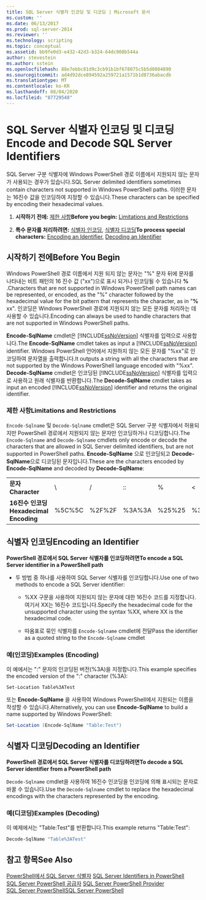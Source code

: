 ```yaml
---
title: SQL Server 식별자 인코딩 및 디코딩 | Microsoft 문서
ms.custom: ''
ms.date: 06/13/2017
ms.prod: sql-server-2014
ms.reviewer: ''
ms.technology: scripting
ms.topic: conceptual
ms.assetid: bb9fe0d3-e432-42d3-b324-64dc908b544a
author: stevestein
ms.author: sstein
ms.openlocfilehash: 88e7ebbc81d9c3cb91b1bf678075c5b5d0884890
ms.sourcegitcommit: ad4d92dce894592a259721a1571b1d8736abacdb
ms.translationtype: MT
ms.contentlocale: ko-KR
ms.lasthandoff: 08/04/2020
ms.locfileid: "87729548"
---
```

# <a name="encode-and-decode-sql-server-identifiers"></a><span data-ttu-id="680fe-102">SQL Server 식별자 인코딩 및 디코딩</span><span class="sxs-lookup"><span data-stu-id="680fe-102">Encode and Decode SQL Server Identifiers</span></span>
  <span data-ttu-id="680fe-103">SQL Server 구분 식별자에 Windows PowerShell 경로 이름에서 지원되지 않는 문자가 사용되는 경우가 있습니다.</span><span class="sxs-lookup"><span data-stu-id="680fe-103">SQL Server delimited identifiers sometimes contain characters not supported in Windows PowerShell paths.</span></span> <span data-ttu-id="680fe-104">이러한 문자는 16진수 값을 인코딩하여 지정할 수 있습니다.</span><span class="sxs-lookup"><span data-stu-id="680fe-104">These characters can be specified by encoding their hexadecimal values.</span></span>  
  
1.  <span data-ttu-id="680fe-105">**시작하기 전에:**  [제한 사항](#LimitationsRestrictions)</span><span class="sxs-lookup"><span data-stu-id="680fe-105">**Before you begin:**  [Limitations and Restrictions](#LimitationsRestrictions)</span></span>  
  
2.  <span data-ttu-id="680fe-106">**특수 문자를 처리하려면:**  [식별자 인코딩](#EncodeIdent), [식별자 디코딩](#DecodeIdent)</span><span class="sxs-lookup"><span data-stu-id="680fe-106">**To process special characters:**  [Encoding an Identifier](#EncodeIdent), [Decoding an Identifier](#DecodeIdent)</span></span>  
  
## <a name="before-you-begin"></a><span data-ttu-id="680fe-107">시작하기 전에</span><span class="sxs-lookup"><span data-stu-id="680fe-107">Before You Begin</span></span>  
 <span data-ttu-id="680fe-108">Windows PowerShell 경로 이름에서 지원 되지 않는 문자는 "%" 문자 뒤에 문자를 나타내는 비트 패턴의 16 진수 값 ("xx")으로 표시 되거나 인코딩될 수 있습니다 **%** .</span><span class="sxs-lookup"><span data-stu-id="680fe-108">Characters that are not supported in Windows PowerShell path names can be represented, or encoded, as the "%" character followed by the hexadecimal value for the bit pattern that represents the character, as in "**%** xx".</span></span> <span data-ttu-id="680fe-109">인코딩은 Windows PowerShell 경로에 지원되지 않는 모든 문자를 처리하는 데 사용할 수 있습니다.</span><span class="sxs-lookup"><span data-stu-id="680fe-109">Encoding can always be used to handle characters that are not supported in Windows PowerShell paths.</span></span>  
  
 <span data-ttu-id="680fe-110">**Encode-SqlName** cmdlet은 [!INCLUDE[ssNoVersion](../includes/ssnoversion-md.md)] 식별자를 입력으로 사용합니다.</span><span class="sxs-lookup"><span data-stu-id="680fe-110">The **Encode-SqlName** cmdlet takes as input a [!INCLUDE[ssNoVersion](../includes/ssnoversion-md.md)] identifier.</span></span> <span data-ttu-id="680fe-111">Windows PowerShell 언어에서 지원하지 않는 모든 문자를 "%xx"로 인코딩하여 문자열을 출력합니다.</span><span class="sxs-lookup"><span data-stu-id="680fe-111">It outputs a string with all the characters that are not supported by the Windows PowerShell language encoded with "%xx".</span></span> <span data-ttu-id="680fe-112">**Decode-SqlName** cmdlet은 인코딩된 [!INCLUDE[ssNoVersion](../includes/ssnoversion-md.md)] 식별자를 입력으로 사용하고 원래 식별자를 반환합니다.</span><span class="sxs-lookup"><span data-stu-id="680fe-112">The **Decode-SqlName** cmdlet takes as input an encoded [!INCLUDE[ssNoVersion](../includes/ssnoversion-md.md)] identifier and returns the original identifier.</span></span>  
  
###  <a name="limitations-and-restrictions"></a><a name="LimitationsRestrictions"></a> <span data-ttu-id="680fe-113">제한 사항</span><span class="sxs-lookup"><span data-stu-id="680fe-113">Limitations and Restrictions</span></span>  
 <span data-ttu-id="680fe-114">`Encode-Sqlname` 및 `Decode-Sqlname` cmdlet은 SQL Server 구분 식별자에서 허용되지만 PowerShell 경로에서 지원되지 않는 문자만 인코딩하거나 디코딩합니다.</span><span class="sxs-lookup"><span data-stu-id="680fe-114">The `Encode-Sqlname` and `Decode-Sqlname` cmdlets only encode or decode the characters that are allowed in SQL Server delimited identifiers, but are not supported in PowerShell paths.</span></span> <span data-ttu-id="680fe-115">**Encode-SqlName** 으로 인코딩되고 **Decode-SqlName**으로 디코딩된 문자입니다.</span><span class="sxs-lookup"><span data-stu-id="680fe-115">These are the characters encoded by **Encode-SqlName** and decoded by **Decode-SqlName**:</span></span>  
  
|||||||||||||  
|-|-|-|-|-|-|-|-|-|-|-|-|  
|<span data-ttu-id="680fe-116">**문자**</span><span class="sxs-lookup"><span data-stu-id="680fe-116">**Character**</span></span>|\ |/|<span data-ttu-id="680fe-117">:</span><span class="sxs-lookup"><span data-stu-id="680fe-117">:</span></span>|%|\<|>|*|<span data-ttu-id="680fe-118">?</span><span class="sxs-lookup"><span data-stu-id="680fe-118">?</span></span>|<span data-ttu-id="680fe-119">[</span><span class="sxs-lookup"><span data-stu-id="680fe-119">[</span></span>|<span data-ttu-id="680fe-120">]</span><span class="sxs-lookup"><span data-stu-id="680fe-120">]</span></span>|<span data-ttu-id="680fe-121">&#124;</span><span class="sxs-lookup"><span data-stu-id="680fe-121">&#124;</span></span>|  
|<span data-ttu-id="680fe-122">**16진수 인코딩**</span><span class="sxs-lookup"><span data-stu-id="680fe-122">**Hexadecimal Encoding**</span></span>|<span data-ttu-id="680fe-123">%5C</span><span class="sxs-lookup"><span data-stu-id="680fe-123">%5C</span></span>|<span data-ttu-id="680fe-124">%2F</span><span class="sxs-lookup"><span data-stu-id="680fe-124">%2F</span></span>|<span data-ttu-id="680fe-125">%3A</span><span class="sxs-lookup"><span data-stu-id="680fe-125">%3A</span></span>|<span data-ttu-id="680fe-126">%25</span><span class="sxs-lookup"><span data-stu-id="680fe-126">%25</span></span>|<span data-ttu-id="680fe-127">%3C</span><span class="sxs-lookup"><span data-stu-id="680fe-127">%3C</span></span>|<span data-ttu-id="680fe-128">%3E</span><span class="sxs-lookup"><span data-stu-id="680fe-128">%3E</span></span>|<span data-ttu-id="680fe-129">%2A</span><span class="sxs-lookup"><span data-stu-id="680fe-129">%2A</span></span>|<span data-ttu-id="680fe-130">%3F</span><span class="sxs-lookup"><span data-stu-id="680fe-130">%3F</span></span>|<span data-ttu-id="680fe-131">%5B</span><span class="sxs-lookup"><span data-stu-id="680fe-131">%5B</span></span>|<span data-ttu-id="680fe-132">%5D</span><span class="sxs-lookup"><span data-stu-id="680fe-132">%5D</span></span>|<span data-ttu-id="680fe-133">%7C</span><span class="sxs-lookup"><span data-stu-id="680fe-133">%7C</span></span>|  
  
##  <a name="encoding-an-identifier"></a><a name="EncodeIdent"></a> <span data-ttu-id="680fe-134">식별자 인코딩</span><span class="sxs-lookup"><span data-stu-id="680fe-134">Encoding an Identifier</span></span>  
 <span data-ttu-id="680fe-135">**PowerShell 경로에서 SQL Server 식별자를 인코딩하려면**</span><span class="sxs-lookup"><span data-stu-id="680fe-135">**To encode a SQL Server identifier in a PowerShell path**</span></span>  
  
-   <span data-ttu-id="680fe-136">두 방법 중 하나를 사용하여 SQL Server 식별자를 인코딩합니다.</span><span class="sxs-lookup"><span data-stu-id="680fe-136">Use one of two methods to encode a SQL Server identifier:</span></span>  
  
    -   <span data-ttu-id="680fe-137">%XX 구문을 사용하여 지원되지 않는 문자에 대한 16진수 코드를 지정합니다. 여기서 XX는 16진수 코드입니다.</span><span class="sxs-lookup"><span data-stu-id="680fe-137">Specify the hexadecimal code for the unsupported character using the syntax %XX, where XX is the hexadecimal code.</span></span>  
  
    -   <span data-ttu-id="680fe-138">따옴표로 묶인 식별자를 `Encode-Sqlname` cmdlet에 전달</span><span class="sxs-lookup"><span data-stu-id="680fe-138">Pass the identifier as a quoted string to the `Encode-Sqlname` cmdlet</span></span>  
  
### <a name="examples-encoding"></a><span data-ttu-id="680fe-139">예(인코딩)</span><span class="sxs-lookup"><span data-stu-id="680fe-139">Examples (Encoding)</span></span>  
 <span data-ttu-id="680fe-140">이 예에서는 ":" 문자의 인코딩된 버전(%3A)을 지정합니다.</span><span class="sxs-lookup"><span data-stu-id="680fe-140">This example specifies the encoded version of the ":" character (%3A):</span></span>  
  
```  
Set-Location Table%3ATest  
```  
  
 <span data-ttu-id="680fe-141">또는 **Encode-SqlName** 을 사용하여 Windows PowerShell에서 지원되는 이름을 작성할 수 있습니다.</span><span class="sxs-lookup"><span data-stu-id="680fe-141">Alternatively, you can use **Encode-SqlName** to build a name supported by Windows PowerShell:</span></span>  
  
```powershell
Set-Location (Encode-SqlName "Table:Test")  
```  
  
##  <a name="decoding-an-identifier"></a><a name="DecodeIdent"></a> <span data-ttu-id="680fe-142">식별자 디코딩</span><span class="sxs-lookup"><span data-stu-id="680fe-142">Decoding an Identifier</span></span>  
 <span data-ttu-id="680fe-143">**PowerShell 경로에서 SQL Server 식별자를 디코딩하려면**</span><span class="sxs-lookup"><span data-stu-id="680fe-143">**To decode a SQL Server identifier from a PowerShell path**</span></span>  
  
 <span data-ttu-id="680fe-144">`Decode-Sqlname` cmdlet을 사용하여 16진수 인코딩을 인코딩에 의해 표시되는 문자로 바꿀 수 있습니다.</span><span class="sxs-lookup"><span data-stu-id="680fe-144">Use the `Decode-Sqlname` cmdlet to replace the hexadecimal encodings with the characters represented by the encoding.</span></span>  
  
### <a name="examples-decoding"></a><span data-ttu-id="680fe-145">예(디코딩)</span><span class="sxs-lookup"><span data-stu-id="680fe-145">Examples (Decoding)</span></span>  
 <span data-ttu-id="680fe-146">이 예제에서는 "Table:Test"를 반환합니다.</span><span class="sxs-lookup"><span data-stu-id="680fe-146">This example returns "Table:Test":</span></span>  
  
```powershell
Decode-SqlName "Table%3ATest"  
```  
  
## <a name="see-also"></a><span data-ttu-id="680fe-147">참고 항목</span><span class="sxs-lookup"><span data-stu-id="680fe-147">See Also</span></span>  
 <span data-ttu-id="680fe-148">[PowerShell에서 SQL Server 식별자](sql-server-identifiers-in-powershell.md) </span><span class="sxs-lookup"><span data-stu-id="680fe-148">[SQL Server Identifiers in PowerShell](sql-server-identifiers-in-powershell.md) </span></span>  
 <span data-ttu-id="680fe-149">[SQL Server PowerShell 공급자](sql-server-powershell-provider.md) </span><span class="sxs-lookup"><span data-stu-id="680fe-149">[SQL Server PowerShell Provider](sql-server-powershell-provider.md) </span></span>  
 [<span data-ttu-id="680fe-150">SQL Server PowerShell</span><span class="sxs-lookup"><span data-stu-id="680fe-150">SQL Server PowerShell</span></span>](sql-server-powershell.md)  
